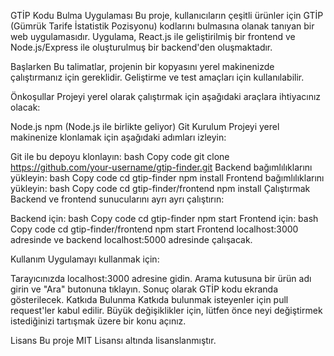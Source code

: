 GTİP Kodu Bulma Uygulaması
Bu proje, kullanıcıların çeşitli ürünler için GTİP (Gümrük Tarife İstatistik Pozisyonu) kodlarını bulmasına olanak tanıyan bir web uygulamasıdır. Uygulama, React.js ile geliştirilmiş bir frontend ve Node.js/Express ile oluşturulmuş bir backend'den oluşmaktadır.

Başlarken
Bu talimatlar, projenin bir kopyasını yerel makinenizde çalıştırmanız için gereklidir. Geliştirme ve test amaçları için kullanılabilir.

Önkoşullar
Projeyi yerel olarak çalıştırmak için aşağıdaki araçlara ihtiyacınız olacak:

Node.js
npm (Node.js ile birlikte geliyor)
Git
Kurulum
Projeyi yerel makinenize klonlamak için aşağıdaki adımları izleyin:

Git ile bu depoyu klonlayın:
bash
Copy code
git clone https://github.com/your-username/gtip-finder.git
Backend bağımlılıklarını yükleyin:
bash
Copy code
cd gtip-finder
npm install
Frontend bağımlılıklarını yükleyin:
bash
Copy code
cd gtip-finder/frontend
npm install
Çalıştırmak
Backend ve frontend sunucularını ayrı ayrı çalıştırın:

Backend için:
bash
Copy code
cd gtip-finder
npm start
Frontend için:
bash
Copy code
cd gtip-finder/frontend
npm start
Frontend localhost:3000 adresinde ve backend localhost:5000 adresinde çalışacak.

Kullanım
Uygulamayı kullanmak için:

Tarayıcınızda localhost:3000 adresine gidin.
Arama kutusuna bir ürün adı girin ve "Ara" butonuna tıklayın.
Sonuç olarak GTİP kodu ekranda gösterilecek.
Katkıda Bulunma
Katkıda bulunmak isteyenler için pull request'ler kabul edilir. Büyük değişiklikler için, lütfen önce neyi değiştirmek istediğinizi tartışmak üzere bir konu açınız.

Lisans
Bu proje MIT Lisansı altında lisanslanmıştır.
